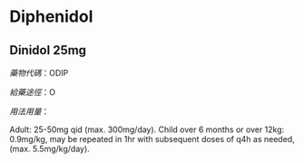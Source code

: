 # Diphenidol

## Dinidol 25mg

*藥物代碼*：ODIP

*給藥途徑*：O

*用法用量*：

Adult: 25-50mg qid (max. 300mg/day).
Child over 6 months or over 12kg: 
           0.9mg/kg, may be repeated in 1hr with subsequent
           doses of q4h as needed, (max. 5.5mg/kg/day).

